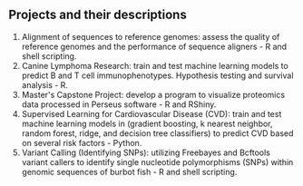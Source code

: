 ## Projects and their descriptions

1. Alignment of sequences to reference genomes: assess the quality of reference genomes and the performance of sequence aligners - R and shell scripting.
2. Canine Lymphoma Research: train and test machine learning models to predict B and T cell immunophenotypes. Hypothesis testing and survival analysis - R.
3. Master's Capstone Project: develop a program to visualize proteomics data processed in Perseus software - R and RShiny.
4. Supervised Learning for Cardiovascular Disease (CVD): train and test machine learning models in (gradient boosting, k nearest neighbor, random forest, ridge, and decision tree classifiers) to predict CVD based on several risk factors - Python.
5. Variant Calling (Identifying SNPs): utilizing Freebayes and Bcftools variant callers to identify single nucleotide polymorphisms (SNPs) within genomic sequences of burbot fish - R and shell scripting. 

